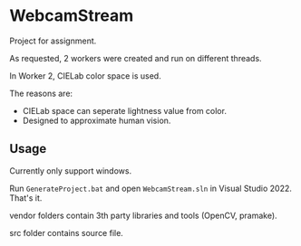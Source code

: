 # WebcamStream
Project for assignment.

As requested, 2 workers were created and run on different threads.

In Worker 2, CIELab color space is used. 

The reasons are:
* CIELab space can seperate lightness value from color.
* Designed to approximate human vision.

## Usage

Currently only support windows.

Run `GenerateProject.bat` and open `WebcamStream.sln` in Visual Studio 2022. That's it.

vendor folders contain 3th party libraries and tools (OpenCV, pramake).

src folder contains source file.
